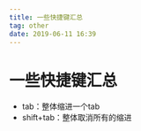 ```yaml
---
title: 一些快捷键汇总
tag: other
date: 2019-06-11 16:39
---
```


# 一些快捷键汇总

- tab：整体缩进一个tab
- shift+tab：整体取消所有的缩进

